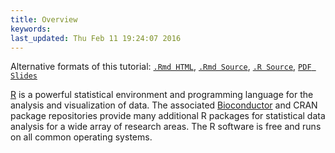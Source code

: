 ```yaml
---
title: Overview
keywords: 
last_updated: Thu Feb 11 19:24:07 2016
---
```

Alternative formats of this tutorial:
[`.Rmd HTML`](http://girke.bioinformatics.ucr.edu/manuals/vignettes/Rbasics/Rbasics.html), 
[`.Rmd Source`](http://girke.bioinformatics.ucr.edu/manuals/vignettes/Rbasics/Rbasics.Rmd), 
[`.R Source`](http://girke.bioinformatics.ucr.edu/manuals/vignettes/Rbasics/Rbasics.R), 
[`PDF Slides`](http://faculty.ucr.edu/~tgirke/HTML_Presentations/Manuals/Workshop_Dec_5_8_2014/Rbasics/Introduction_into_R.pdf)


[R](http://cran.at.r-project.org) is a powerful statistical environment and
programming language for the analysis and visualization of data.  The
associated [Bioconductor](http://bioconductor.org/) and CRAN package
repositories provide many additional R packages for statistical data analysis
for a wide array of research areas. The R software is free and runs on all
common operating systems. 

